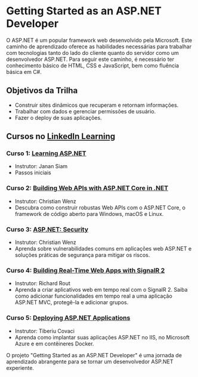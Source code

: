 # Getting Started as an ASP.NET Developer

O ASP.NET é um popular framework web desenvolvido pela Microsoft. Este caminho de aprendizado oferece as habilidades necessárias para trabalhar com tecnologias tanto do lado do cliente quanto do servidor como um desenvolvedor ASP.NET. Para seguir este caminho, é necessário ter conhecimento básico de HTML, CSS e JavaScript, bem como fluência básica em C#.

## Objetivos da Trilha

- Construir sites dinâmicos que recuperam e retornam informações.
- Trabalhar com dados e gerenciar permissões de usuário.
- Fazer o deploy de suas aplicações.

## Cursos no [LinkedIn Learning](https://www.linkedin.com/learning/paths/getting-started-as-an-asp-dot-net-developer)

### Curso 1: [Learning ASP.NET](1%20Learning%20ASPNET\README.md)
- Instrutor: Janan Siam
- Passos iniciais

### Curso 2: [Building Web APIs with ASP.NET Core in .NET](2%20Building%20Web%20APIs%20with%20ASP.NET%20Core%20in%20.NET\README.md)
- Instrutor: Christian Wenz
- Descubra como construir robustas Web APIs com o ASP.NET Core, o framework de código aberto para Windows, macOS e Linux.

### Curso 3: [ASP.NET: Security](3%20ASP.NET:%20Security\README.md)
- Instrutor: Christian Wenz
- Aprenda sobre vulnerabilidades comuns em aplicações web ASP.NET e soluções práticas de segurança para mitigar os riscos.

### Curso 4: [Building Real-Time Web Apps with SignalR 2](4%20Building%20Real-Time%20Web%20Apps%20with%20SignalR%202\README.md)
- Instrutor: Richard Rout
- Aprenda a criar aplicativos web em tempo real com o SignalR 2. Saiba como adicionar funcionalidades em tempo real a uma aplicação ASP.NET MVC, protegê-la e adicionar grupos.

### Curso 5: [Deploying ASP.NET Applications](5%20Deploying%20ASP.NET%20Applications\README.md)
- Instrutor: Tiberiu Covaci
- Aprenda como implantar suas aplicações ASP.NET no IIS, no Microsoft Azure e em contêineres Docker.


O projeto "Getting Started as an ASP.NET Developer" é uma jornada de aprendizado abrangente para se tornar um desenvolvedor ASP.NET experiente.

